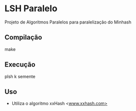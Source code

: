 # LSH Paralelo

Projeto de Algoritmos Paralelos para paralelização do Minhash

## Compilação

make

## Execução

plsh <string> k semente

## Uso

- Utiliza o algoritmo xxHash <www.xxhash.com>
